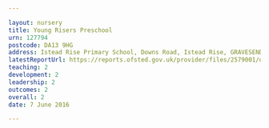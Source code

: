 ```yaml
---

layout: nursery
title: Young Risers Preschool
urn: 127794
postcode: DA13 9HG
address: Istead Rise Primary School, Downs Road, Istead Rise, GRAVESEND, Kent, DA13 9HG
latestReportUrl: https://reports.ofsted.gov.uk/provider/files/2579001/urn/127794.pdf
teaching: 2
development: 2
leadership: 2
outcomes: 2
overall: 2
date: 7 June 2016

---
```

